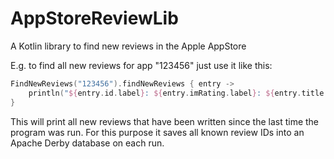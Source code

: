 # AppStoreReviewLib
A Kotlin library to find new reviews in the Apple AppStore

E.g. to find all new reviews for app "123456" just use it like this:

```Kotlin
FindNewReviews("123456").findNewReviews { entry ->
    println("${entry.id.label}: ${entry.imRating.label}: ${entry.title.label}")
}
```
This will print all new reviews that have been written since the last time the program was run. For this purpose it saves
all known review IDs into an Apache Derby database on each run.